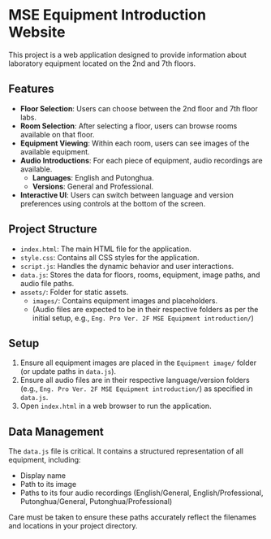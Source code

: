# MSE Equipment Introduction Website

This project is a web application designed to provide information about laboratory equipment located on the 2nd and 7th floors.

## Features

- **Floor Selection**: Users can choose between the 2nd floor and 7th floor labs.
- **Room Selection**: After selecting a floor, users can browse rooms available on that floor.
- **Equipment Viewing**: Within each room, users can see images of the available equipment.
- **Audio Introductions**: For each piece of equipment, audio recordings are available.
  - **Languages**: English and Putonghua.
  - **Versions**: General and Professional.
- **Interactive UI**: Users can switch between language and version preferences using controls at the bottom of the screen.

## Project Structure

- `index.html`: The main HTML file for the application.
- `style.css`: Contains all CSS styles for the application.
- `script.js`: Handles the dynamic behavior and user interactions.
- `data.js`: Stores the data for floors, rooms, equipment, image paths, and audio file paths.
- `assets/`: Folder for static assets.
  - `images/`: Contains equipment images and placeholders.
  - (Audio files are expected to be in their respective folders as per the initial setup, e.g., `Eng. Pro Ver. 2F MSE Equipment introduction/`)

## Setup

1. Ensure all equipment images are placed in the `Equipment image/` folder (or update paths in `data.js`).
2. Ensure all audio files are in their respective language/version folders (e.g., `Eng. Pro Ver. 2F MSE Equipment introduction/`) as specified in `data.js`.
3. Open `index.html` in a web browser to run the application.

## Data Management

The `data.js` file is critical. It contains a structured representation of all equipment, including:
- Display name
- Path to its image
- Paths to its four audio recordings (English/General, English/Professional, Putonghua/General, Putonghua/Professional)

Care must be taken to ensure these paths accurately reflect the filenames and locations in your project directory.